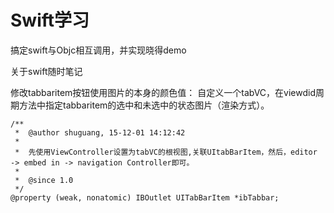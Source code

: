 # Swift学习

搞定swift与Objc相互调用，并实现晓得demo

关于swift随时笔记

修改tabbaritem按钮使用图片的本身的颜色值：
自定义一个tabVC，在viewdid周期方法中指定tabbaritem的选中和未选中的状态图片（渲染方式）。
```objc
/**
 *  @author shuguang, 15-12-01 14:12:42
 *
 *  先使用ViewController设置为tabVC的根视图,关联UItabBarItem，然后，editor -> embed in -> navigation Controller即可。
 *
 *  @since 1.0
 */
@property (weak, nonatomic) IBOutlet UITabBarItem *ibTabbar;
```